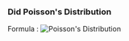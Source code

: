 ### Did Poisson's Distribution
Formula :
![Poisson's Distribution](https://youtu.be/sbbYntt5CJk?si=Zmigb5SgwVq7kLsm)